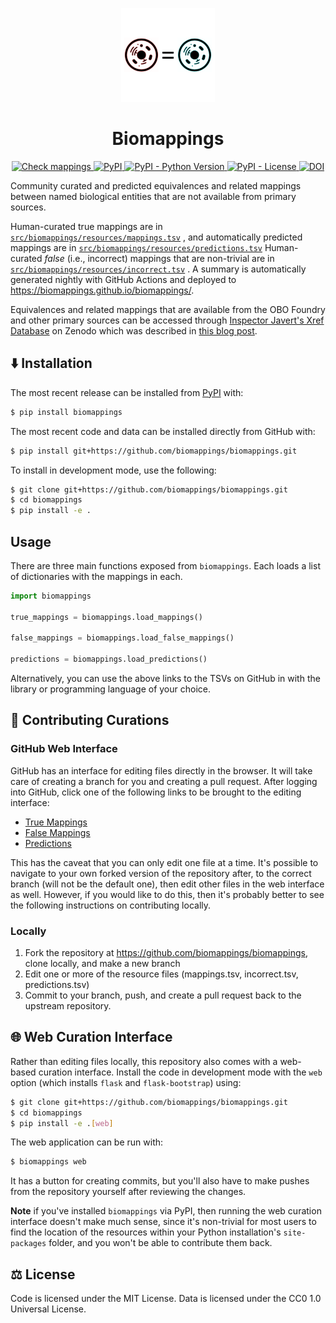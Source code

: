 <p align="center">
  <img src="docs/source/logo.png" height="150">
</p>

<h1 align="center">
  Biomappings
</h1>

<p align="center">
    <a href="https://github.com/biomappings/biomappings/actions?query=workflow%3A%22Check+mappings%22">
        <img alt="Check mappings" src="https://github.com/biomappings/biomappings/workflows/Check%20mappings/badge.svg" />
    </a>
    <a href="https://pypi.org/project/biomappings">
        <img alt="PyPI" src="https://img.shields.io/pypi/v/biomappings" />
    </a>
    <a href="https://pypi.org/project/biomappings">
        <img alt="PyPI - Python Version" src="https://img.shields.io/pypi/pyversions/biomappings" />
    </a>
    <a href="https://github.com/biomappings/biomappings/blob/main/LICENSE">
        <img alt="PyPI - License" src="https://img.shields.io/pypi/l/biomappings" />
    </a>
    <a href="https://zenodo.org/badge/latestdoi/285352907">
        <img src="https://zenodo.org/badge/285352907.svg" alt="DOI">
    </a>
</p>

Community curated and predicted equivalences and related mappings between named biological entities that are not
available from primary sources.

Human-curated true mappings are
in [`src/biomappings/resources/mappings.tsv`](https://github.com/biomappings/biomappings/raw/master/src/biomappings/resources/mappings.tsv)
, and automatically predicted mappings are
in [`src/biomappings/resources/predictions.tsv`](https://github.com/biomappings/biomappings/raw/master/src/biomappings/resources/predictions.tsv)
Human-curated *false* (i.e., incorrect) mappings that are non-trivial are
in [`src/biomappings/resources/incorrect.tsv`](https://github.com/biomappings/biomappings/raw/master/src/biomappings/resources/incorrect.tsv)
. A summary is automatically generated nightly with GitHub Actions and deployed to
https://biomappings.github.io/biomappings/.

Equivalences and related mappings that are available from the OBO Foundry and other primary sources can be accessed
through [Inspector Javert's Xref Database](https://zenodo.org/record/3757266)
on Zenodo which was described in [this blog post](https://cthoyt.com/2020/04/19/inspector-javerts-xref-database.html).

## ⬇️ Installation

The most recent release can be installed from
[PyPI](https://pypi.org/project/biomappings/) with:

```bash
$ pip install biomappings
```

The most recent code and data can be installed directly from GitHub with:

```bash
$ pip install git+https://github.com/biomappings/biomappings.git
```

To install in development mode, use the following:

```bash
$ git clone git+https://github.com/biomappings/biomappings.git
$ cd biomappings
$ pip install -e .
```

## Usage

There are three main functions exposed from `biomappings`. Each loads a list of dictionaries with the mappings in each.

```python
import biomappings

true_mappings = biomappings.load_mappings()

false_mappings = biomappings.load_false_mappings()

predictions = biomappings.load_predictions()
```

Alternatively, you can use the above links to the TSVs on GitHub in with the library or programming language of your
choice.

## 🙏 Contributing Curations

### GitHub Web Interface

GitHub has an interface for editing files directly in the browser. It will take care of creating a branch for you and
creating a pull request. After logging into GitHub, click one of the following links to be brought to the editing
interface:

- [True Mappings](https://github.com/biomappings/biomappings/edit/master/src/biomappings/resources/mappings.tsv)
- [False Mappings](https://github.com/biomappings/biomappings/edit/master/src/biomappings/resources/mappings.tsv)
- [Predictions](https://github.com/biomappings/biomappings/edit/master/src/biomappings/resources/mappings.tsv)

This has the caveat that you can only edit one file at a time. It's possible to navigate to your own forked version of
the repository after, to the correct branch (will not be the default one), then edit other files in the web interface as
well. However, if you would like to do this, then it's probably better to see the following instructions on contributing
locally.

### Locally

1. Fork the repository at https://github.com/biomappings/biomappings, clone locally, and make a new branch
2. Edit one or more of the resource files (mappings.tsv, incorrect.tsv, predictions.tsv)
3. Commit to your branch, push, and create a pull request back to the upstream repository.

## 🌐 Web Curation Interface

Rather than editing files locally, this repository also comes with a web-based curation interface. Install the code in
development mode with the `web` option (which installs `flask` and `flask-bootstrap`) using:

```bash
$ git clone git+https://github.com/biomappings/biomappings.git
$ cd biomappings
$ pip install -e .[web]
```

The web application can be run with:

```bash
$ biomappings web
```

It has a button for creating commits, but you'll also have to make pushes from the repository yourself after reviewing
the changes.

**Note** if you've installed `biomappings` via PyPI, then running the web curation interface doesn't make much sense,
since it's non-trivial for most users to find the location of the resources within your Python installation's
`site-packages` folder, and you won't be able to contribute them back.

## ⚖️ License

Code is licensed under the MIT License. Data is licensed under the CC0 1.0 Universal License.

